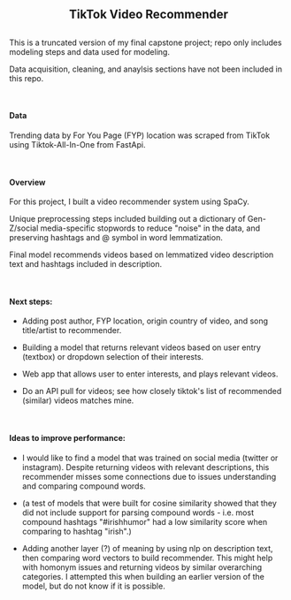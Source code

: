 <div align=center><h2> TikTok Video Recommender <h2></div>

This is a truncated version of my final capstone project; repo only includes modeling steps and data used for modeling. 

Data acquisition, cleaning, and anaylsis sections have not been included in this repo.

<br />

#### Data

Trending data by For You Page (FYP) location was scraped from TikTok using Tiktok-All-In-One from FastApi.

<br />

#### Overview

For this project, I built a video recommender system using SpaCy. 

Unique preprocessing steps included building out a dictionary of Gen-Z/social media-specific stopwords to reduce "noise" in the data, and preserving hashtags and @ symbol in word lemmatization.

Final model recommends videos based on lemmatized video description text and hashtags included in description.

<br />

#### Next steps:
    
* Adding post author, FYP location, origin country of video, and song title/artist to recommender. 
    
* Building a model that returns relevant videos based on user entry (textbox) or dropdown selection of their interests.
    
* Web app that allows user to enter interests, and plays relevant videos.
    
* Do an API pull for videos; see how closely tiktok's list of recommended (similar) videos matches mine.
    
    
<br />
  
#### Ideas to improve performance:
   
* I would like to find a model that was trained on social media (twitter or instagram). Despite returning videos with relevant descriptions, this recommender misses some connections due to issues understanding and comparing compound words.
   
* (a test of models that were built for cosine similarity showed that they did not include support for parsing compound words - i.e. most compound hashtags "#irishhumor" had a low similarity score when comparing to hashtag "irish".)
    
* Adding another layer (?) of meaning by using nlp on description text, then comparing word vectors to build recommender. This might help with homonym issues and returning videos by similar overarching categories. I attempted this when building an earlier version of the model, but do not know if it is possible. 
